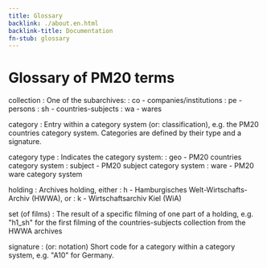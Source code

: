```yaml
---
title: Glossary
backlink: ./about.en.html
backlink-title: Documentation
fn-stub: glossary
---
```


# Glossary of PM20 terms

collection
: One of the subarchives:
: co - companies/institutions
: pe - persons
: sh - countries-subjects
: wa - wares

category
: Entry within a category system (or: classification), e.g. the PM20 countries
category system. Categories are defined by their type and a signature.

category type
: Indicates the category system:
: geo - PM20 countries category system
: subject - PM20 subject category system
: ware - PM20 ware category system

holding
: Archives holding, either 
: h - Hamburgisches Welt-Wirtschafts-Archiv (HWWA), or 
: k - Wirtschaftsarchiv Kiel (WiA)

set (of films)
: The result of a specific filming of one part of a holding, e.g. "h1_sh" for
the first filming of the countries-subjects collection from the HWWA archives

signature
: (or: notation) Short code for a category within a category system, e.g. "A10"
for Germany.

